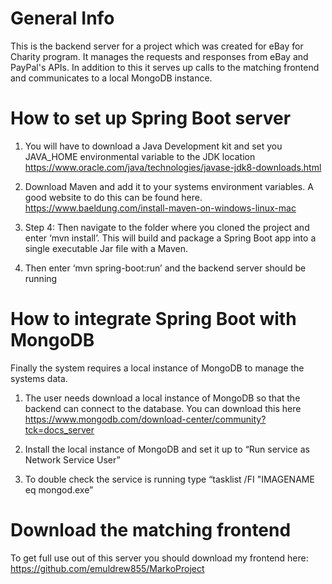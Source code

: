 # General Info
This is the backend server for a project which was created for eBay for Charity program. It manages the requests and responses from eBay and PayPal's APIs. 
In addition to this it serves up calls to the matching frontend and communicates to a local MongoDB instance. 

# How to set up Spring Boot server
1) You will have to download a Java Development kit and set you JAVA_HOME environmental variable to the JDK location https://www.oracle.com/java/technologies/javase-jdk8-downloads.html

2) Download Maven and add it to your systems environment variables. A good website to do this can be found here. https://www.baeldung.com/install-maven-on-windows-linux-mac

3) Step 4: Then navigate to the folder where you cloned the project and enter ‘mvn install’. This will build and package a Spring Boot app into a single executable Jar file with a Maven. 

4)  Then enter ‘mvn spring-boot:run’ and the backend server should be running

# How to integrate Spring Boot with MongoDB
Finally the system requires a local instance of MongoDB to manage the systems data. 
1) The user needs download a local instance of MongoDB so that the backend can connect to the database. You can download this here https://www.mongodb.com/download-center/community?tck=docs_server

2) Install the local instance of MongoDB and set it up to “Run service as Network Service User”

3) To double check the service is running type “tasklist /FI "IMAGENAME eq mongod.exe”

# Download the matching frontend
To get full use out of this server you should download my frontend here: https://github.com/emuldrew855/MarkoProject